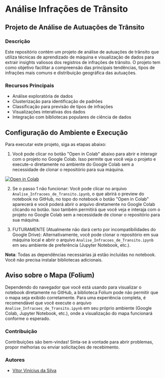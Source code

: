 # Análise Infrações de Trânsito 

## Projeto de Análise de Autuações de Trânsito

### Descrição

Este repositório contém um projeto de análise de autuações de trânsito que utiliza técnicas de aprendizado de máquina e visualização de dados para extrair insights valiosos dos registros de infrações de trânsito. O projeto tem como objetivo facilitar a compreensão das principais tendências, tipos de infrações mais comuns e distribuição geográfica das autuações.

### Recursos Principais

- Análise exploratória de dados
- Clusterização para identificação de padrões
- Classificação para previsão de tipos de infrações
- Visualizações interativas dos dados
- Integração com bibliotecas populares de ciência de dados

## Configuração do Ambiente e Execução

Para executar este projeto, siga as etapas abaixo:

1. Você pode clicar no botão "Open in Colab" abaixo para abrir e interagir com o projeto no Google Colab. Isso permite que você veja o projeto e execute-o diretamente no ambiente do Google Colab sem a necessidade de clonar o repositório para sua máquina.

[![Open in Colab](https://colab.research.google.com/assets/colab-badge.svg)](https://colab.research.google.com/drive/1RGkDo3PfupoCtHvsrjokoFm_KZgVyLiI?usp=sharing)

2. Se o passo 1 não funcionar: Você pode clicar no arquivo `Analise_Infracoes_de_Transito.ipynb`, o que abrirá o preview do notebook no GitHub, no topo do notebook o botão "Open in Colab" aparecerá e você poderá abrir o arquivo diretamente no Google Colab clicando no botão. Isso também permitirá que você veja e interaja com o projeto no Google Colab sem a necessidade de clonar o repositório para sua máquina.

3. FUTURAMENTE (Atualmente não dará certo por incompatibilidades do Google Drive): Alternativamente, você pode clonar o repositório em sua máquina local e abrir o arquivo `Analise_Infracoes_de_Transito.ipynb` em seu ambiente de preferência (Jupyter Notebook, etc.).

**Nota**: Todas as dependências necessárias já estão incluídas no notebook. Você não precisa instalar bibliotecas adicionais.

## Aviso sobre o Mapa (Folium)

Dependendo do navegador que você está usando para visualizar o notebook diretamente no GitHub, a biblioteca Folium pode não permitir que o mapa seja exibido corretamente. Para uma experiência completa, é recomendável que você execute o arquivo `Analise_Infracoes_de_Transito.ipynb` em seu próprio ambiente (Google Colab, Jupyter Notebook, etc.), onde a visualização do mapa funcionará conforme o esperado.

### Contribuição

Contribuições são bem-vindas! Sinta-se à vontade para abrir problemas, propor melhorias ou enviar solicitações de recebimento.

### Autores
- [Vitor Vinícius da Silva](https://github.com/VitorVini)
